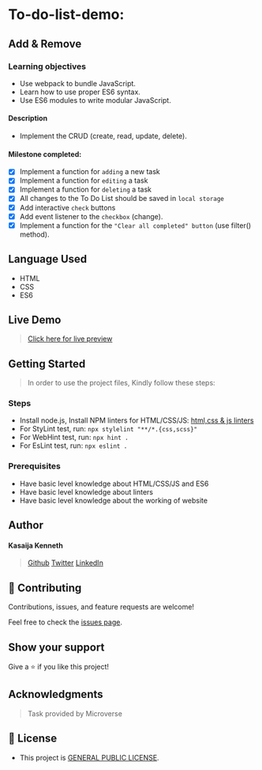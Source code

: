 # To-do-list-demo: 
## Add & Remove
### Learning objectives
- Use webpack to bundle JavaScript.
- Learn how to use proper ES6 syntax.
- Use ES6 modules to write modular JavaScript.
#### Description
- Implement the CRUD (create, read, update, delete).


#### Milestone completed:
- [x] Implement a function for `adding` a new task
- [x] Implement a function for `editing` a task
- [x] Implement a function for `deleting` a task
- [x] All changes to the To Do List should be saved in `local storage`
- [x] Add interactive `check` buttons 
- [x] Add event listener to the `checkbox` (change).
- [x] Implement a function for the `"Clear all completed" button` (use filter() method).
## Language Used
- HTML
- CSS
- ES6
## Live Demo
> [Click here for live preview](https://Kasaija-Kenneth.github.io/To-Do-List/dist/)

## Getting Started

> In order to use the project files, Kindly follow these steps:

### Steps
- Install node.js, Install NPM linters for HTML/CSS/JS: [html,css & js linters](https://github.com/microverseinc/linters-config/tree/master/html-css-js)
- For StyLint test, run: `npx stylelint "**/*.{css,scss}"`
- For WebHint test, run: `npx hint .`
- For EsLint test, run: `npx eslint .`

### Prerequisites

- Have basic level knowledge about HTML/CSS/JS and ES6
- Have basic level knowledge about linters
- Have basic level knowledge about the working of website

## Author
#### Kasaija Kenneth

> [Github](https://github.com/Kasaija-Kenneth)
> [Twitter](https://twitter.com/@kenn_ug)
> [LinkedIn](https://linkedin.com/in/kenneth-k-310722234)

## 🤝 Contributing

Contributions, issues, and feature requests are welcome!

Feel free to check the [issues page](https://github.com/Kasaija-Kenneth/to-do-list-demo/issues).

## Show your support

Give a ⭐ if you like this project!

## Acknowledgments

> Task provided by Microverse

## 📝 License

- This project is [GENERAL PUBLIC LICENSE](https://github.com/Kasaija-Kenneth/to-do-list-demo/blob/main/LICENSE).
